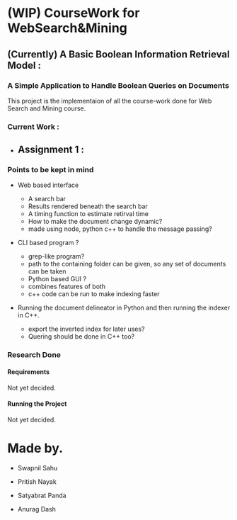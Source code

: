 # (WIP) CourseWork for **WebSearch&Mining** 

## (Currently) A Basic Boolean Information Retrieval Model : 
### A Simple Application to Handle Boolean Queries on Documents 

This project is the implementaion of all the course-work done for Web Search and Mining course.

### Current Work : 
 
 - Assignment 1 : 
    -  

### Points to be kept in mind
 - Web based interface 
    - A search bar
    - Results rendered beneath the search bar 
    - A timing function to estimate retirval time
    - How to make the document change dynamic? 
    - made using node, python c++ to handle the message passing?

 - CLI based program ?
    - grep-like program?
    - path to the containing folder can be given, so any set of documents can be taken 
    - Python based GUI ?
    - combines features of both
    - c++ code can be run to make indexing faster

 - Running the document delineator in Python and then running the indexer in C++.
    - export the inverted index for later uses? 
    - Quering should be done in C++ too? 

### Research Done 


#### Requirements

Not yet decided. 

#### Running the Project 

Not yet decided.

# Made by. 

 - Swapnil Sahu 

 - Pritish Nayak 

 - Satyabrat Panda  

 - Anurag Dash

